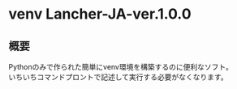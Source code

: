 # venv Lancher-JA-ver.1.0.0  
## 概要  
Pythonのみで作られた簡単にvenv環境を構築するのに便利なソフト。  
いちいちコマンドプロントで記述して実行する必要がなくなります。    
# 
